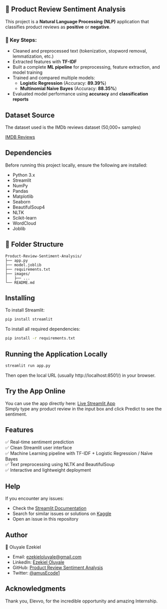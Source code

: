 ## 🛒 Product Review Sentiment Analysis
This project is a **Natural Language Processing (NLP)** application that classifies product reviews as **positive** or **negative**.

### 🧩 Key Steps:
- Cleaned and preprocessed text (tokenization, stopword removal, lemmatization, etc.)
- Extracted features with **TF-IDF**
- Built a complete **ML pipeline** for preprocessing, feature extraction, and model training
- Trained and compared multiple models:
  - **Logistic Regression** (Accuracy: **89.39%**)  
  - **Multinomial Naive Bayes** (Accuracy: **88.35%**)
- Evaluated model performance using **accuracy** and **classification reports**

## Dataset Source
The dataset used is the IMDb reviews dataset (50,000+ samples)

[IMDB Reviews](https://www.kaggle.com/datasets/lakshmi25npathi/imdb-dataset-of-50k-movie-reviews)

## Dependencies
Before running this project locally, ensure the following are installed:
- Python 3.x
- Streamlit
- NumPy
- Pandas
- Matplotlib
- Seaborn
- BeautifulSoup4
- NLTK
- Scikit-learn
- WordCloud
- Joblib

## 📂 Folder Structure
```
Product-Review-Sentiment-Analysis/
├── app.py               
├── model.joblib         
├── requirements.txt     
├── images/              
│   ├── ...             
└── README.md          
```
## Installing
To install Streamlit:
```sh
pip install streamlit
```
To install all required dependencies:
```sh
pip install -r requirements.txt
```

## Running the Application Locally
```sh
streamlit run app.py
```
Then open the local URL (usually http://localhost:8501/) in your browser.

## Try the App Online
You can use the app directly here: [Live Streamlit App](https://reviewpredictor.streamlit.app/)<br>
Simply type any product review in the input box and click Predict to see the sentiment.

## Features
✅ Real-time sentiment prediction<br>
✅ Clean Streamlit user interface<br>
✅ Machine Learning pipeline with TF-IDF + Logistic Regression / Naïve Bayes<br>
✅ Text preprocessing using NLTK and BeautifulSoup<br>
✅ Interactive and lightweight deployment

## Help
If you encounter any issues:
- Check the [Streamlit Documentation](https://docs.streamlit.io/)
- Search for similar issues or solutions on [Kaggle](https://www.kaggle.com/)
- Open an issue in this repository

## Author
👤 Oluyale Ezekiel
- Email: ezekieloluyale@gmail.com
- LinkedIn: [Ezekiel Oluyale](https://www.linkedin.com/in/ezekiel-oluyale)
- GitHub: [Product Review Sentiment Analysis](https://github.com/amusEcode1/Product_Review_Sentiment_Analysis)
- Twitter: [@amusEcode1](https://x.com/amusEcode1?t=uHxhLzrA1TShRiSMrYZQiQ&s=09)

## Acknowledgments
Thank you, Elevvo, for the incredible opportunity and amazing Internship.
